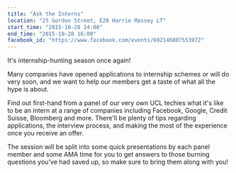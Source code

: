 ```yaml
---
title: "Ask the Interns"
location: "25 Gordon Street, E28 Harrie Massey LT"
start_time: "2015-10-28 14:00"
end_time: "2015-10-28 16:00"
facebook_id: "https://www.facebook.com/events/692146807553972"
---
```


It's internship-hunting season once again!

Many companies have opened applications to internship schemes or will do very soon, and we want to help our members get a taste of what all the hype is about.

Find out first-hand from a panel of our very own UCL techies what it's like to be an intern at a range of companies including Facebook, Google, Credit Suisse, Bloomberg and more. There'll be plenty of tips regarding applications, the interview process, and making the most of the experience once you receive an offer.

The session will be split into some quick presentations by each panel member and some AMA time for you to get answers to those burning questions you've had saved up, so make sure to bring them along with you!

